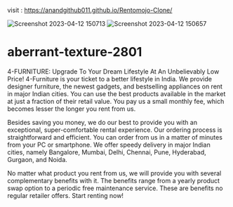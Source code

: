 visit :  https://anandgithub011.github.io/Rentomojo-Clone/

![Screenshot 2023-04-12 150713](https://user-images.githubusercontent.com/115461293/231418970-fe07e625-5698-41de-93d5-9b31b1efac7f.png)
![Screenshot 2023-04-12 150657](https://user-images.githubusercontent.com/115461293/231418764-a9ef948a-6051-4f21-86ac-8ed079095bce.png)
# aberrant-texture-2801
4-FURNITURE: Upgrade To Your Dream Lifestyle At An Unbelievably Low Price!
4-Furniture is your ticket to a better lifestyle in India. We provide designer furniture, the newest gadgets, and bestselling appliances on rent in major Indian cities. You can use the best products available in the market at just a fraction of their retail value. You pay us a small monthly fee, which becomes lesser the longer you rent from us.

Besides saving you money, we do our best to provide you with an exceptional, super-comfortable rental experience. Our ordering process is straightforward and efficient. You can order from us in a matter of minutes from your PC or smartphone. We offer speedy delivery in major Indian cities, namely Bangalore, Mumbai, Delhi, Chennai, Pune, Hyderabad, Gurgaon, and Noida.

No matter what product you rent from us, we will provide you with several complementary benefits with it. The benefits range from a yearly product swap option to a periodic free maintenance service. These are benefits no regular retailer offers. Start renting now!
